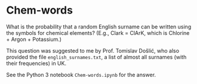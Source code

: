 # Chem-words

What is the probability that a random English surname can be written using the symbols for chemical elements? (E.g., Clark = ClArK, which is Chlorine + Argon + Potassium.)

This question was suggested to me by Prof. Tomislav Došlić, who also provided the file `english_surnames.txt`, a list of almost all surnames (with their frequencies) in UK.

See the Python 3 notebook `Chem-words.ipynb` for the answer.
